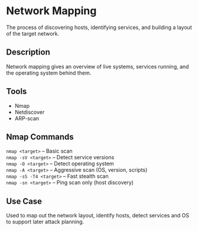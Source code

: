# Network Mapping

The process of discovering hosts, identifying services, and building a layout of the target network.

## Description  
Network mapping gives an overview of live systems, services running, and the operating system behind them.

## Tools  
- Nmap  
- Netdiscover  
- ARP-scan  

## Nmap Commands  
`nmap <target>` – Basic scan  
`nmap -sV <target>` – Detect service versions  
`nmap -O <target>` – Detect operating system  
`nmap -A <target>` – Aggressive scan (OS, version, scripts)  
`nmap -sS -T4 <target>` – Fast stealth scan  
`nmap -sn <target>` – Ping scan only (host discovery)

## Use Case  
Used to map out the network layout, identify hosts, detect services and OS to support later attack planning.
